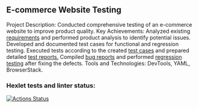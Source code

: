 ## E-commerce Website Testing

Project Description: Conducted comprehensive testing of an e-commerce website to improve product quality.
Key Achievements:
Analyzed existing [requirements](https://github.com/ViktorSmiryagin/Testing_Online_Shop/blob/main/requirements.yml) and performed product analysis to identify potential issues.
Developed and documented test cases for functional and regression testing.
Executed tests according to the created [test cases](https://github.com/ViktorSmiryagin/Testing_Online_Shop/blob/main/test-cases.yml) and prepared detailed [test reports.](https://github.com/ViktorSmiryagin/Testing_Online_Shop/blob/main/testing-report.yml)
Compiled [bug reports](https://github.com/ViktorSmiryagin/Testing_Online_Shop/blob/main/bugreports.yml) and performed [regression testing](https://github.com/ViktorSmiryagin/Testing_Online_Shop/blob/main/regress-report.yml.) after fixing the defects.
Tools and Technologies: DevTools, YAML, BrowserStack.


### Hexlet tests and linter status:
[![Actions Status](https://github.com/ownerea7/qa-engineer-project-84/actions/workflows/hexlet-check.yml/badge.svg)](https://github.com/ownerea7/qa-engineer-project-84/actions)
